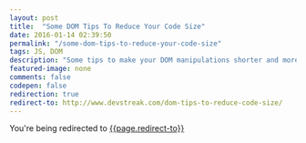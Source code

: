 ```yaml
---
layout: post
title:  "Some DOM Tips To Reduce Your Code Size"
date: 2016-01-14 02:39:50
permalink: "/some-dom-tips-to-reduce-your-code-size"
tags: JS, DOM
description: "Some tips to make your DOM manipulations shorter and more managable."
featured-image: none
comments: false
codepen: false
redirection: true
redirect-to: http://www.devstreak.com/dom-tips-to-reduce-code-size/
---
```


You're being redirected to [{{page.redirect-to}}]({{page.redirect-to}})